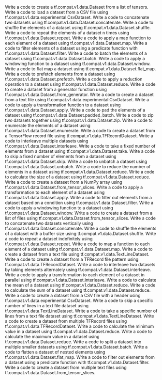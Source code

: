 Write a code to create a tf.compat.v1.data.Dataset from a list of tensors.
Write a code to load a dataset from a CSV file using tf.compat.v1.data.experimental.CsvDataset.
Write a code to concatenate two datasets using tf.compat.v1.data.Dataset.concatenate.
Write a code to shuffle the elements of a dataset using tf.compat.v1.data.Dataset.shuffle.
Write a code to repeat the elements of a dataset n times using tf.compat.v1.data.Dataset.repeat.
Write a code to apply a map function to each element of a dataset using tf.compat.v1.data.Dataset.map.
Write a code to filter elements of a dataset using a predicate function with tf.compat.v1.data.Dataset.filter.
Write a code to batch the elements of a dataset using tf.compat.v1.data.Dataset.batch.
Write a code to apply a windowing function to a dataset using tf.compat.v1.data.Dataset.window.
Write a code to flat map a dataset using tf.compat.v1.data.Dataset.flat_map.
Write a code to prefetch elements from a dataset using tf.compat.v1.data.Dataset.prefetch.
Write a code to apply a reduction operation to a dataset using tf.compat.v1.data.Dataset.reduce.
Write a code to create a dataset from a generator function using tf.compat.v1.data.Dataset.from_generator.
Write a code to create a dataset from a text file using tf.compat.v1.data.experimental.CsvDataset.
Write a code to apply a transformation function to a dataset using tf.compat.v1.data.Dataset.apply.
Write a code to pad the elements of a dataset using tf.compat.v1.data.Dataset.padded_batch.
Write a code to zip two datasets together using tf.compat.v1.data.Dataset.zip.
Write a code to enumerate the elements of a dataset using tf.compat.v1.data.Dataset.enumerate.
Write a code to create a dataset from a TensorFlow record file using tf.compat.v1.data.TFRecordDataset.
Write a code to interleave multiple datasets using tf.compat.v1.data.Dataset.interleave.
Write a code to take a fixed number of elements from a dataset using tf.compat.v1.data.Dataset.take.
Write a code to skip a fixed number of elements from a dataset using tf.compat.v1.data.Dataset.skip.
Write a code to unbatch a dataset using tf.compat.v1.data.Dataset.unbatch.
Write a code to reduce the number of elements in a dataset using tf.compat.v1.data.Dataset.reduce.
Write a code to calculate the size of a dataset using tf.compat.v1.data.Dataset.reduce.
Write a code to create a dataset from a NumPy array using tf.compat.v1.data.Dataset.from_tensor_slices.
Write a code to apply a transformation to each element of a dataset using tf.compat.v1.data.Dataset.apply.
Write a code to filter out elements from a dataset based on a condition using tf.compat.v1.data.Dataset.filter.
Write a code to apply a windowing function to a dataset using tf.compat.v1.data.Dataset.window.
Write a code to create a dataset from a list of files using tf.compat.v1.data.Dataset.from_tensor_slices.
Write a code to concatenate two datasets vertically using tf.compat.v1.data.Dataset.concatenate.
Write a code to shuffle the elements of a dataset with a buffer size using tf.compat.v1.data.Dataset.shuffle.
Write a code to repeat a dataset indefinitely using tf.compat.v1.data.Dataset.repeat.
Write a code to map a function to each element of a dataset using tf.compat.v1.data.Dataset.map.
Write a code to create a dataset from a text file using tf.compat.v1.data.TextLineDataset.
Write a code to create a dataset from a TFRecord file pattern using tf.compat.v1.data.TFRecordDataset.
Write a code to interleave two datasets by taking elements alternately using tf.compat.v1.data.Dataset.interleave.
Write a code to apply a transformation to each element of a dataset in parallel using tf.compat.v1.data.Dataset.interleave.
Write a code to calculate the mean of a dataset using tf.compat.v1.data.Dataset.reduce.
Write a code to calculate the sum of a dataset using tf.compat.v1.data.Dataset.reduce.
Write a code to create a dataset from a CSV file with a header using tf.compat.v1.data.experimental.CsvDataset.
Write a code to skip a specific number of lines in a text file dataset using tf.compat.v1.data.TextLineDataset.
Write a code to take a specific number of lines from a text file dataset using tf.compat.v1.data.TextLineDataset.
Write a code to create a dataset from multiple TFRecord files using tf.compat.v1.data.TFRecordDataset.
Write a code to calculate the minimum value in a dataset using tf.compat.v1.data.Dataset.reduce.
Write a code to calculate the maximum value in a dataset using tf.compat.v1.data.Dataset.reduce.
Write a code to split a dataset into multiple smaller datasets using tf.compat.v1.data.Dataset.batch.
Write a code to flatten a dataset of nested elements using tf.compat.v1.data.Dataset.flat_map.
Write a code to filter out elements from a dataset using a predicate function with tf.compat.v1.data.Dataset.filter.
Write a code to create a dataset from multiple text files using tf.compat.v1.data.Dataset.from_tensor_slices.